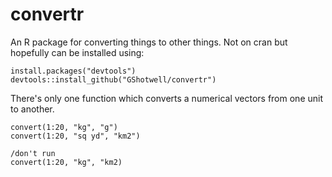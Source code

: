 # convertr

An R package for converting things to other things. Not on cran but hopefully can be installed using:

```
install.packages("devtools")
devtools::install_github("GShotwell/convertr")
```

There's only one function which converts a numerical vectors from one unit to another. 

```
convert(1:20, "kg", "g")
convert(1:20, "sq yd", "km2")

/don't run
convert(1:20, "kg", "km2)
```
